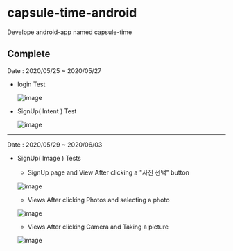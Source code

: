 # capsule-time-android
Develope android-app named capsule-time

## Complete

Date : 2020/05/25 ~ 2020/05/27

- login Test

    ![image](https://user-images.githubusercontent.com/48249549/83012171-01707400-a056-11ea-9f21-e1445105264f.png)

- SignUp( Intent ) Test

    ![image](https://user-images.githubusercontent.com/48249549/83012283-24028d00-a056-11ea-8903-81ce1ec64a5a.png)

---

Date : 2020/05/29 ~ 2020/06/03

- SignUp( Image ) Tests

    - SignUp page and View After clicking a "사진 선택" button 

    ![image](https://user-images.githubusercontent.com/48249549/83624071-21abb000-a5cd-11ea-9f6c-de9ab3756aff.png)

    - Views After clicking Photos and selecting a photo

    ![image](https://user-images.githubusercontent.com/48249549/83624443-967eea00-a5cd-11ea-94c3-31f9670dc95c.png)

    - Views After clicking Camera and Taking a picture 

    ![image](https://user-images.githubusercontent.com/48249549/83624594-c6c68880-a5cd-11ea-86db-0868fe8df43c.png)